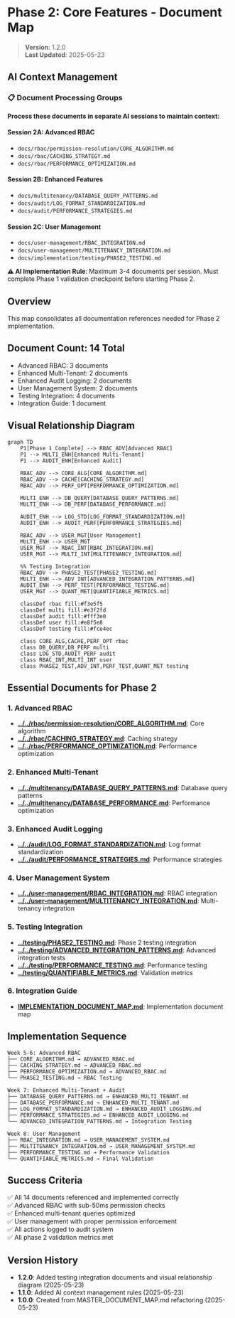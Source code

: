 
# Phase 2: Core Features - Document Map

> **Version**: 1.2.0  
> **Last Updated**: 2025-05-23

## AI Context Management

### 📋 Document Processing Groups
**Process these documents in separate AI sessions to maintain context:**

#### Session 2A: Advanced RBAC
- `docs/rbac/permission-resolution/CORE_ALGORITHM.md`
- `docs/rbac/CACHING_STRATEGY.md`
- `docs/rbac/PERFORMANCE_OPTIMIZATION.md`

#### Session 2B: Enhanced Features
- `docs/multitenancy/DATABASE_QUERY_PATTERNS.md`
- `docs/audit/LOG_FORMAT_STANDARDIZATION.md`
- `docs/audit/PERFORMANCE_STRATEGIES.md`

#### Session 2C: User Management
- `docs/user-management/RBAC_INTEGRATION.md`
- `docs/user-management/MULTITENANCY_INTEGRATION.md`
- `docs/implementation/testing/PHASE2_TESTING.md`

**⚠️ AI Implementation Rule**: Maximum 3-4 documents per session. Must complete Phase 1 validation checkpoint before starting Phase 2.

## Overview

This map consolidates all documentation references needed for Phase 2 implementation.

## Document Count: 14 Total
- Advanced RBAC: 3 documents
- Enhanced Multi-Tenant: 2 documents
- Enhanced Audit Logging: 2 documents
- User Management System: 2 documents
- Testing Integration: 4 documents
- Integration Guide: 1 document

## Visual Relationship Diagram

```mermaid
graph TD
    P1[Phase 1 Complete] --> RBAC_ADV[Advanced RBAC]
    P1 --> MULTI_ENH[Enhanced Multi-Tenant]
    P1 --> AUDIT_ENH[Enhanced Audit]
    
    RBAC_ADV --> CORE_ALG[CORE_ALGORITHM.md]
    RBAC_ADV --> CACHE[CACHING_STRATEGY.md]
    RBAC_ADV --> PERF_OPT[PERFORMANCE_OPTIMIZATION.md]
    
    MULTI_ENH --> DB_QUERY[DATABASE_QUERY_PATTERNS.md]
    MULTI_ENH --> DB_PERF[DATABASE_PERFORMANCE.md]
    
    AUDIT_ENH --> LOG_STD[LOG_FORMAT_STANDARDIZATION.md]
    AUDIT_ENH --> AUDIT_PERF[PERFORMANCE_STRATEGIES.md]
    
    RBAC_ADV --> USER_MGT[User Management]
    MULTI_ENH --> USER_MGT
    USER_MGT --> RBAC_INT[RBAC_INTEGRATION.md]
    USER_MGT --> MULTI_INT[MULTITENANCY_INTEGRATION.md]
    
    %% Testing Integration
    RBAC_ADV --> PHASE2_TEST[PHASE2_TESTING.md]
    MULTI_ENH --> ADV_INT[ADVANCED_INTEGRATION_PATTERNS.md]
    AUDIT_ENH --> PERF_TEST[PERFORMANCE_TESTING.md]
    USER_MGT --> QUANT_MET[QUANTIFIABLE_METRICS.md]
    
    classDef rbac fill:#f3e5f5
    classDef multi fill:#e3f2fd
    classDef audit fill:#fff3e0
    classDef user fill:#e8f5e8
    classDef testing fill:#fce4ec
    
    class CORE_ALG,CACHE,PERF_OPT rbac
    class DB_QUERY,DB_PERF multi
    class LOG_STD,AUDIT_PERF audit
    class RBAC_INT,MULTI_INT user
    class PHASE2_TEST,ADV_INT,PERF_TEST,QUANT_MET testing
```

## Essential Documents for Phase 2

### 1. Advanced RBAC
- **[../../rbac/permission-resolution/CORE_ALGORITHM.md](../../rbac/permission-resolution/CORE_ALGORITHM.md)**: Core algorithm
- **[../../rbac/CACHING_STRATEGY.md](../../rbac/CACHING_STRATEGY.md)**: Caching strategy
- **[../../rbac/PERFORMANCE_OPTIMIZATION.md](../../rbac/PERFORMANCE_OPTIMIZATION.md)**: Performance optimization

### 2. Enhanced Multi-Tenant
- **[../../multitenancy/DATABASE_QUERY_PATTERNS.md](../../multitenancy/DATABASE_QUERY_PATTERNS.md)**: Database query patterns
- **[../../multitenancy/DATABASE_PERFORMANCE.md](../../multitenancy/DATABASE_PERFORMANCE.md)**: Performance optimization

### 3. Enhanced Audit Logging
- **[../../audit/LOG_FORMAT_STANDARDIZATION.md](../../audit/LOG_FORMAT_STANDARDIZATION.md)**: Log format standardization
- **[../../audit/PERFORMANCE_STRATEGIES.md](../../audit/PERFORMANCE_STRATEGIES.md)**: Performance strategies

### 4. User Management System
- **[../../user-management/RBAC_INTEGRATION.md](../../user-management/RBAC_INTEGRATION.md)**: RBAC integration
- **[../../user-management/MULTITENANCY_INTEGRATION.md](../../user-management/MULTITENANCY_INTEGRATION.md)**: Multi-tenancy integration

### 5. Testing Integration
- **[../testing/PHASE2_TESTING.md](../testing/PHASE2_TESTING.md)**: Phase 2 testing integration
- **[../../testing/ADVANCED_INTEGRATION_PATTERNS.md](../../testing/ADVANCED_INTEGRATION_PATTERNS.md)**: Advanced integration tests
- **[../../testing/PERFORMANCE_TESTING.md](../../testing/PERFORMANCE_TESTING.md)**: Performance testing
- **[../testing/QUANTIFIABLE_METRICS.md](../testing/QUANTIFIABLE_METRICS.md)**: Validation metrics

### 6. Integration Guide
- **[IMPLEMENTATION_DOCUMENT_MAP.md](IMPLEMENTATION_DOCUMENT_MAP.md)**: Implementation document map

## Implementation Sequence

```
Week 5-6: Advanced RBAC
├── CORE_ALGORITHM.md → ADVANCED_RBAC.md
├── CACHING_STRATEGY.md → ADVANCED_RBAC.md
├── PERFORMANCE_OPTIMIZATION.md → ADVANCED_RBAC.md
└── PHASE2_TESTING.md → RBAC Testing

Week 7: Enhanced Multi-Tenant + Audit
├── DATABASE_QUERY_PATTERNS.md → ENHANCED_MULTI_TENANT.md
├── DATABASE_PERFORMANCE.md → ENHANCED_MULTI_TENANT.md
├── LOG_FORMAT_STANDARDIZATION.md → ENHANCED_AUDIT_LOGGING.md
├── PERFORMANCE_STRATEGIES.md → ENHANCED_AUDIT_LOGGING.md
└── ADVANCED_INTEGRATION_PATTERNS.md → Integration Testing

Week 8: User Management
├── RBAC_INTEGRATION.md → USER_MANAGEMENT_SYSTEM.md
├── MULTITENANCY_INTEGRATION.md → USER_MANAGEMENT_SYSTEM.md
├── PERFORMANCE_TESTING.md → Performance Validation
└── QUANTIFIABLE_METRICS.md → Final Validation
```

## Success Criteria
✅ All 14 documents referenced and implemented correctly  
✅ Advanced RBAC with sub-50ms permission checks  
✅ Enhanced multi-tenant queries optimized  
✅ User management with proper permission enforcement  
✅ All actions logged to audit system  
✅ All phase 2 validation metrics met  

## Version History
- **1.2.0**: Added testing integration documents and visual relationship diagram (2025-05-23)
- **1.1.0**: Added AI context management rules (2025-05-23)
- **1.0.0**: Created from MASTER_DOCUMENT_MAP.md refactoring (2025-05-23)
